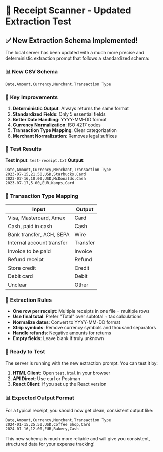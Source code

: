 # 🧾 Receipt Scanner - Updated Extraction Test

## ✅ **New Extraction Schema Implemented!**

The local server has been updated with a much more precise and deterministic extraction prompt that follows a standardized schema:

### 📊 **New CSV Schema**
```
Date,Amount,Currency,Merchant,Transaction Type
```

### 🎯 **Key Improvements**

1. **Deterministic Output**: Always returns the same format
2. **Standardized Fields**: Only 5 essential fields
3. **Better Date Handling**: YYYY-MM-DD format
4. **Currency Normalization**: ISO 4217 codes
5. **Transaction Type Mapping**: Clear categorization
6. **Merchant Normalization**: Removes legal suffixes

### 🧪 **Test Results**

**Test Input**: `test-receipt.txt`
**Output**: 
```csv
Date,Amount,Currency,Merchant,Transaction Type
2023-07-15,21.50,USD,Starbucks,Card
2023-07-16,10.00,USD,McDonalds,Cash
2023-07-17,5.00,EUR,Kamps,Card
```

### 🔧 **Transaction Type Mapping**

| Input | Output |
|-------|--------|
| Visa, Mastercard, Amex | Card |
| Cash, paid in cash | Cash |
| Bank transfer, ACH, SEPA | Wire |
| Internal account transfer | Transfer |
| Invoice to be paid | Invoice |
| Refund receipt | Refund |
| Store credit | Credit |
| Debit card | Debit |
| Unclear | Other |

### 📝 **Extraction Rules**

- **One row per receipt**: Multiple receipts in one file = multiple rows
- **Use final total**: Prefer "Total" over subtotal + tax calculations
- **Normalize dates**: Convert to YYYY-MM-DD format
- **Strip symbols**: Remove currency symbols and thousand separators
- **Handle refunds**: Negative amounts for returns
- **Empty fields**: Leave blank if truly unknown

### 🚀 **Ready to Test**

The server is running with the new extraction prompt. You can test it by:

1. **HTML Client**: Open `test.html` in your browser
2. **API Direct**: Use curl or Postman
3. **React Client**: If you set up the React version

### 📊 **Expected Output Format**

For a typical receipt, you should now get clean, consistent output like:
```csv
Date,Amount,Currency,Merchant,Transaction Type
2024-01-15,25.50,USD,Coffee Shop,Card
2024-01-16,12.00,EUR,Bakery,Cash
```

This new schema is much more reliable and will give you consistent, structured data for your expense tracking!
